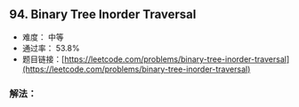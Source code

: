 ## 94. Binary Tree Inorder Traversal


- 难度： 中等
- 通过率： 53.8%
- 题目链接：[https://leetcode.com/problems/binary-tree-inorder-traversal](https://leetcode.com/problems/binary-tree-inorder-traversal)



### 解法：
